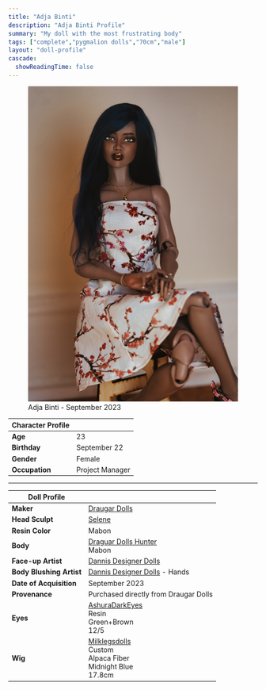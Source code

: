 ```yaml
---
title: "Adja Binti"
description: "Adja Binti Profile"
summary: "My doll with the most frustrating body"
tags: ["complete","pygmalion dolls","70cm","male"]
layout: "doll-profile"
cascade:
  showReadingTime: false
---
```


<div class="flex gap-4 flex-row flex-wrap">
  <div><figure><img src="adja-sitting.png" class="doll-profile-img" alt="A Black female doll with long straight dark blue hair in a plum blossom dress sitting with one leg crossed over the other on a wooden stool." width="500"><figcaption>Adja Binti - September 2023</figcaption></figure> </div>
  <div>

| Character Profile | |
| ----- | ---|
| **Age** | 23 |
| **Birthday** | September 22 |
| **Gender** | Female |
| **Occupation** | Project Manager |

---

| Doll Profile | |
| ----- | ---|
| **Maker** | [Draugar Dolls](https://draugardolls.com/) |
| **Head Sculpt** | [Selene](https://draugardolls.com/selene/) |
| **Resin Color** | Mabon |
| **Body** | [Draguar Dolls Hunter](https://draugardolls.com/preorders-hg/)<br> Mabon |
| **Face-up Artist** | [Dannis Designer Dolls](https://www.instagram.com/dannisdesignerdolls/) |
| **Body Blushing Artist** | [Dannis Designer Dolls](https://www.instagram.com/dannisdesignerdolls/) - Hands|
| **Date of Acquisition** | September 2023 |
| **Provenance** | Purchased directly from Draugar Dolls |
| **Eyes** | [AshuraDarkEyes](https://www.etsy.com/shop/ashuradarkeyes) <br> Resin <br> Green+Brown <br> 12/5 |
| **Wig** | [Milklegsdolls](https://www.instagram.com/milklegsdolls/) <br> Custom <br> Alpaca Fiber <br> Midnight Blue <br> 17.8cm  |

  </div>
</div>